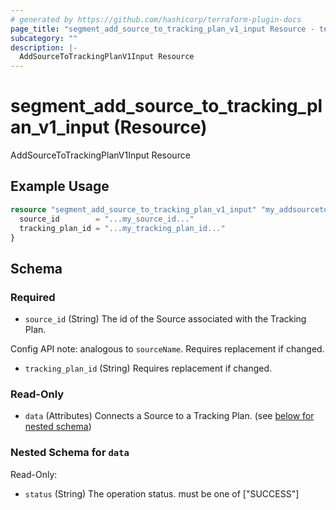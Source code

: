 ```yaml
---
# generated by https://github.com/hashicorp/terraform-plugin-docs
page_title: "segment_add_source_to_tracking_plan_v1_input Resource - terraform-provider-segment"
subcategory: ""
description: |-
  AddSourceToTrackingPlanV1Input Resource
---
```


# segment_add_source_to_tracking_plan_v1_input (Resource)

AddSourceToTrackingPlanV1Input Resource

## Example Usage

```terraform
resource "segment_add_source_to_tracking_plan_v1_input" "my_addsourcetotrackingplanv1input" {
  source_id        = "...my_source_id..."
  tracking_plan_id = "...my_tracking_plan_id..."
}
```

<!-- schema generated by tfplugindocs -->
## Schema

### Required

- `source_id` (String) The id of the Source associated with the Tracking Plan.

Config API note: analogous to `sourceName`.
Requires replacement if changed.
- `tracking_plan_id` (String) Requires replacement if changed.

### Read-Only

- `data` (Attributes) Connects a Source to a Tracking Plan. (see [below for nested schema](#nestedatt--data))

<a id="nestedatt--data"></a>
### Nested Schema for `data`

Read-Only:

- `status` (String) The operation status. must be one of ["SUCCESS"]



